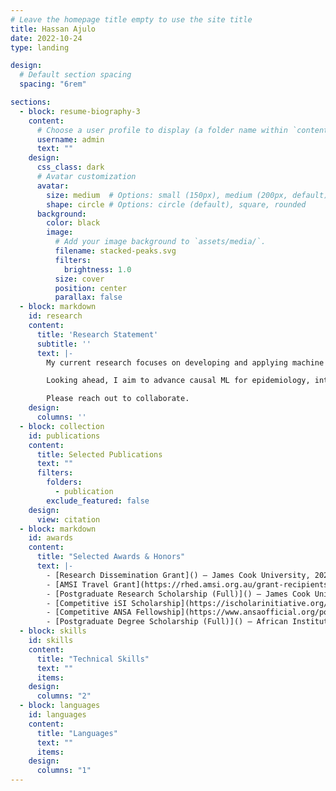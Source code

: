 ```yaml
---
# Leave the homepage title empty to use the site title
title: Hassan Ajulo
date: 2022-10-24
type: landing

design:
  # Default section spacing
  spacing: "6rem"

sections:
  - block: resume-biography-3
    content:
      # Choose a user profile to display (a folder name within `content/authors/`)
      username: admin
      text: ""
    design:
      css_class: dark
      # Avatar customization
      avatar:
        size: medium  # Options: small (150px), medium (200px, default), large (320px), xl (400px), xxl (500px)
        shape: circle # Options: circle (default), square, rounded
      background:
        color: black
        image:
          # Add your image background to `assets/media/`.
          filename: stacked-peaks.svg
          filters:
            brightness: 1.0
          size: cover
          position: center
          parallax: false
  - block: markdown
    id: research
    content:
      title: 'Research Statement'
      subtitle: ''
      text: |-
        My current research focuses on developing and applying machine learning (ML) and Bayesian statistical methods for epidemiological modeling. Traditional models often struggle to capture nonlinear spatial and temporal dependencies and interactions among multiple risk factors. To address this, I have developed approaches that integrate spatial autocorrelation, temporal structure, and ML to improve outbreak prediction, hotspot detection, and disease risk mapping. For example, I proposed a localized spatiotemporal random forest model to study COVID-19 dynamics across US counties, capturing how epidemiological, demographic, and environmental drivers shift across regions and periods. I also applied Bayesian frameworks, including distributed lag non-linear models, to quantify uncertainty and evaluate delayed environmental effects, such as temperature on Salmonella risk in Australia. These methods provide more accurate, interpretable, and actionable insights to support early interventions and inform public health decision-making.

        Looking ahead, I aim to advance causal ML for epidemiology, integrating causal inference with modern ML to estimate intervention effects and enable counterfactual reasoning. This direction could disentangle the impacts of policies, vaccination campaigns, and environmental exposures on disease outcomes, guiding adaptive, evidence-based strategies. I am also developing an interest in deep learning for biological data, particularly spatial transcriptomics and cellular microenvironments, where such methods can uncover biomarkers, characterize tissue heterogeneity, and advance precision medicine.

        Please reach out to collaborate.
    design:
      columns: ''
  - block: collection
    id: publications
    content:
      title: Selected Publications
      text: ""
      filters:
        folders:
          - publication
        exclude_featured: false
    design:
      view: citation
  - block: markdown
    id: awards
    content:
      title: "Selected Awards & Honors"
      text: |-
        - [Research Dissemination Grant]() – James Cook University, 2025
        - [AMSI Travel Grant](https://rhed.amsi.org.au/grant-recipients/) – Australian Mathematical Science Institute BioInfoSummer, 2024
        - [Postgraduate Research Scholarship (Full)]() – James Cook University, 2023
        - [Competitive iSI Scholarship](https://ischolarinitiative.org/2023-isi-scholarship-awardees/) – i-Scholar Initiative Scholarship, 2023 
        - [Competitive ANSA Fellowship](https://www.ansaofficial.org/post/meet-the-2022-ansa-fellowship-recipients) – Association of Nigerian Scholars in America, 2022
        - [Postgraduate Degree Scholarship (Full)]() – African Institute for Mathematical Sciences, 2021
  - block: skills
    id: skills
    content:
      title: "Technical Skills"
      text: "" 
      items:
    design:
      columns: "2"
  - block: languages
    id: languages
    content:
      title: "Languages"
      text: "" 
      items:
    design:
      columns: "1"
---
```

